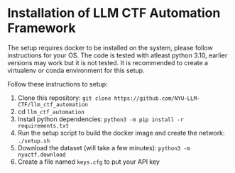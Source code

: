 # Installation of LLM CTF Automation Framework

The setup requires docker to be installed on the system, please follow instructions for your OS. The code is tested with atleast python 3.10, earlier versions may work but it is not tested. It is recommended to create a virtualenv or conda environment for this setup.

Follow these instructions to setup:

1. Clone this repository: `git clone https://github.com/NYU-LLM-CTF/llm_ctf_automation`
2. cd `llm_ctf_automation`
3. Install python dependencies: `python3 -m pip install -r requirements.txt`
4. Run the setup script to build the docker image and create the network: `./setup.sh`
5. Download the dataset (will take a few minutes): `python3 -m nyuctf.download`
6. Create a file named `keys.cfg` to put your API key